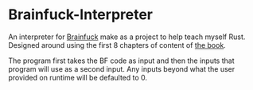 # Brainfuck-Interpreter

An interpreter for [Brainfuck](https://en.wikipedia.org/wiki/Brainfuck) make as a project to help teach myself Rust. Designed around using the first 8 chapters of content of [the book](https://doc.rust-lang.org/book/title-page.html).

The program first takes the BF code as input and then the inputs that program will use as a second input. Any inputs beyond what the user provided on runtime will be defaulted to 0.
